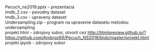 Pecuch_ns2019.pptx - prezentacia  
imdb_2.csv - povodny dataset  
imdb_3.csv - upraveny dataset  
Undersampling.zip - program na upravenie datasetu metodou undersampling  
projekt.html - zdrojovy subor, otvorit cez http://htmlpreview.github.io/?https://github.com/Ambroz69/Pecuch_NS2019/blob/master/projekt.html  
projekt.ipynb - zdrojovy subor

